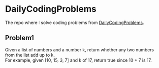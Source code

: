 # DailyCodingProblems
The repo where I solve coding problems from [DailyCodingProblems](https://www.dailycodingproblem.com/). 
## Problem1
Given a list of numbers and a number k, return whether any two numbers from the list add up to k.<br>
For example, given \[10, 15, 3, 7] and k of 17, return true since 10 + 7 is 17.
